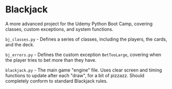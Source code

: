 # Blackjack

A more advanced project for the Udemy Python Boot Camp, covering classes, custom exceptions, and system functions.

`bj_classes.py` - Defines a series of classes, including the players, the cards, and the deck.

`bj_errors.py` - Defines the custom exception `BetTooLarge`, covering when the player tries to bet more than they have.

`blackjack.py` - The main game "engine" file. Uses clear screen and timing functions to update after each "draw", for a bit of pizzazz. Should completely conform to standard Blackjack rules.